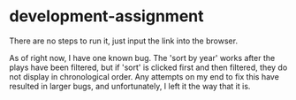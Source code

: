 # development-assignment



There are no steps to run it, just input the link into the browser. 

As of right now, I have one known bug. The 'sort by year' works after the plays have been filtered, but if 'sort' is clicked first and then filtered, they do not display in chronological order. Any attempts on my end to fix this have resulted in larger bugs, and unfortunately, I left it the way that it is. 